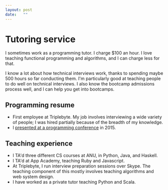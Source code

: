 ```yaml
---
layout: post
date:   ""
---
```


# Tutoring service

I sometimes work as a programming tutor. I charge $100 an hour. I love teaching functional programming and algorithms, and I can charge less for that.

I know a lot about how technical interviews work, thanks to spending maybe 500 hours so far conducting them. I'm particularly good at teaching people to do well on technical interviews. I also know the bootcamp admissions process well, and I can help you get into bootcamps.

## Programming resume

- First employee at Triplebyte. My job involves interviewing a wide variety of people; I was hired partially because of the breadth of my knowledge.
- I [presented at a programming conference](https://github.com/bshlgrs/ruining-the-coding-interview) in 2015.

## Teaching experience

- I TA'd three different CS courses at ANU, in Python, Java, and Haskell.
- I TA'd at App Academy, teaching Ruby and Javascript.
- At Triplebyte, I run interview preparation sessions over Skype. The teaching component of this mostly involves teaching algorithms and web system design.
- I have worked as a private tutor teaching Python and Scala.
